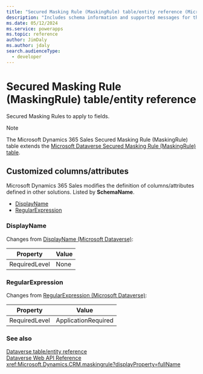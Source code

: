 ```yaml
---
title: "Secured Masking Rule (MaskingRule) table/entity reference (Microsoft Dynamics 365 Sales) | Microsoft Docs"
description: "Includes schema information and supported messages for the Secured Masking Rule (MaskingRule) table/entity with Microsoft Dynamics 365 Sales."
ms.date: 05/12/2024
ms.service: powerapps
ms.topic: reference
author: JimDaly
ms.author: jdaly
search.audienceType: 
  - developer
---
```


# Secured Masking Rule (MaskingRule) table/entity reference

Secured Masking Rules to apply to fields.

> [!NOTE]
> The Microsoft Dynamics 365 Sales Secured Masking Rule (MaskingRule) table extends the [Microsoft Dataverse Secured Masking Rule (MaskingRule) table](/power-apps/developer/data-platform/reference/entities/maskingrule).



## Customized columns/attributes

Microsoft Dynamics 365 Sales
modifies the definition of columns/attributes defined in other solutions. Listed by **SchemaName**.

- [DisplayName](#BKMK_DisplayName)
- [RegularExpression](#BKMK_RegularExpression)

### <a name="BKMK_DisplayName"></a> DisplayName

Changes from [DisplayName (Microsoft Dataverse)](/power-apps/developer/data-platform/reference/entities/maskingrule#BKMK_DisplayName):

|Property|Value|
|---|---|
|RequiredLevel|None|


### <a name="BKMK_RegularExpression"></a> RegularExpression

Changes from [RegularExpression (Microsoft Dataverse)](/power-apps/developer/data-platform/reference/entities/maskingrule#BKMK_RegularExpression):

|Property|Value|
|---|---|
|RequiredLevel|ApplicationRequired|




### See also

[Dataverse table/entity reference](../about-entity-reference.md)  
[Dataverse Web API Reference](/power-apps/developer/data-platform/webapi/reference/about)   
<xref:Microsoft.Dynamics.CRM.maskingrule?displayProperty=fullName>
